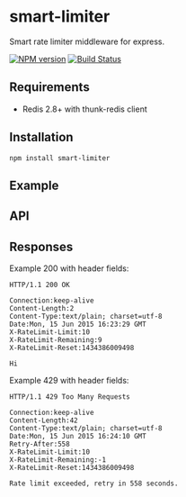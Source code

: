 smart-limiter
==========
Smart rate limiter middleware for express.

[![NPM version][npm-image]][npm-url]
[![Build Status][travis-image]][travis-url]

## Requirements

- Redis 2.8+ with thunk-redis client

## Installation

```
npm install smart-limiter
```

## Example

## API


## Responses

Example 200 with header fields:

```
HTTP/1.1 200 OK

Connection:keep-alive
Content-Length:2
Content-Type:text/plain; charset=utf-8
Date:Mon, 15 Jun 2015 16:23:29 GMT
X-RateLimit-Limit:10
X-RateLimit-Remaining:9
X-RateLimit-Reset:1434386009498

Hi
```

Example 429 with header fields:

```
HTTP/1.1 429 Too Many Requests

Connection:keep-alive
Content-Length:42
Content-Type:text/plain; charset=utf-8
Date:Mon, 15 Jun 2015 16:24:10 GMT
Retry-After:558
X-RateLimit-Limit:10
X-RateLimit-Remaining:-1
X-RateLimit-Reset:1434386009498

Rate limit exceeded, retry in 558 seconds.
```

[npm-url]: https://npmjs.org/package/smart-limiter
[npm-image]: http://img.shields.io/npm/v/smart-limiter.svg

[travis-url]: https://travis-ci.org/teambition/smart-limiter
[travis-image]: http://img.shields.io/travis/teambition/smart-limiter.svg
